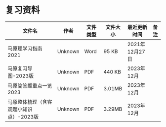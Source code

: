 # 复习资料

文件名|作者|文件类型|文件大小|最近更新时间|备注
---|---|---|---|---|---
马原理学习指南2021|Unknown|Word|95 KB|2021年12月27日
马原复习导图-2023版|Unknown|PDF|440 KB|2023年12月
马原简答题重点一览2023|Unknown|PDF|3.01MB|2023年12月
马原整体梳理（含客观题小知识点）-2023版|Unknown|PDF|3.29MB|2023年12月
